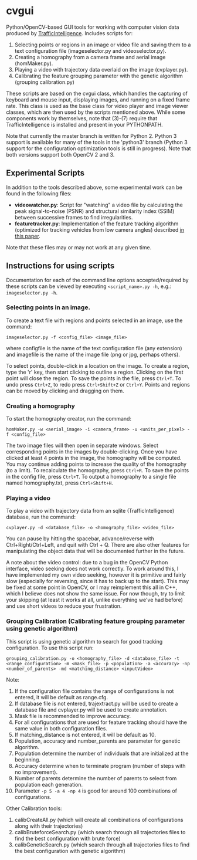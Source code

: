 # cvgui

Python/OpenCV-based GUI tools for working with computer vision data produced by [TrafficIntelligence](https://bitbucket.org/Nicolas/trafficintelligence/wiki/Home). Includes scripts for:
  1. Selecting points or regions in an image or video file and saving them to a text configuration file (imageselector.py and videoselector.py).
  2. Creating a homography from a camera frame and aerial image (homMaker.py).
  3. Playing a video with trajectory data overlaid on the image (cvplayer.py).
  4. Calibrating the feature grouping parameter with the genetic algorithm (grouping calibration.py)

These scripts are based on the cvgui class, which handles the capturing of keyboard and mouse input, displaying images, and running on a fixed frame rate. This class is used as the base class for video player and image viewer classes, which are then used by the scripts mentioned above. While some components work by themselves, note that (3)-(7) require that TrafficIntelligence is installed and present in your PYTHONPATH.

Note that currently the master branch is written for Python 2. Python 3 support is available for many of the tools in the 'python3' branch (Python 3 support for the configuration optimization tools is still in progress). Note that both versions support both OpenCV 2 and 3.

## Experimental Scripts
In addition to the tools described above, some experimental work can be found in the following files:
- __videowatcher.py__: Script for "watching" a video file by calculating the peak signal-to-noise (PSNR) and structural similarity index (SSIM) between successive frames to find irregularities.
- __featuretracker.py__: Implementation of the feature tracking algorithm (optimized for tracking vehicles from low camera angles) described [in this paper](cecas.clemson.edu/~stb/publications/vehicle_tracking_its2008.pdf).

Note that these files may or may not work at any given time.

## Instructions for using scripts
Documentation for each of the command line options accepted/required by these scripts can be viewed by executing ```<script_name>.py -h```, e.g.: ```imageselector.py -h```.

### Selecting points in an image.
To create a text file with regions and points selected in an image, use the command:
```
imageselector.py -f <config_file> <image_file>
```
where configfile is the name of the text configuration file (any extension) and imagefile is the name of the image file (png or jpg, perhaps others).

To select points, double-click in a location on the image. To create a region, type the 'r' key, then start clicking to outline a region. Clicking on the first point will close the region. To save the points in the file, press ```Ctrl+T```. To undo press ```Ctrl+Z```, to redo press ```Ctrl+Shift+Z``` or ```Ctrl+Y```. Points and regions can be moved by clicking and dragging on them.

### Creating a homography
To start the homography creator, run the command:
```
homMaker.py -w <aerial_image> -i <camera_frame> -u <units_per_pixel> -f <config_file>
```

The two image files will then open in separate windows. Select corresponding points in the images by double-clicking. Once you have clicked at least 4 points in the image, the homography will be computed. You may continue adding points to increase the quality of the homography (to a limit). To recalculate the homography, press ```Ctrl+R```. To save the
points in the config file, press ```Ctrl+T```. To output a homography to a single file named homography.txt, press ```Ctrl+Shift+H```.


### Playing a video
To play a video with trajectory data from an sqlite (TrafficIntelligence) database, run the command:
```
cvplayer.py -d <database_file> -o <homography_file> <video_file>
```
You can pause by hitting the spacebar, advance/reverse with Ctrl+Right/Ctrl+Left, and quit with Ctrl + Q. There are also other features for manipulating the object data that will be documented further in the future.

A note about the video control: due to a bug in the OpenCV Python interface, video seeking does not work correctly. To work around this, I have implemented my own video seeking, however it is primitive and fairly slow (especially for reversing, since it has to back up to the start). This may be fixed at some point in OpenCV, or I may reimplement this all in C++, which I believe does not show the same issue. For now though, try to limit your skipping (at least it works at all, unlike everything we've had before) and use short videos to reduce your frustration.


### Grouping Calibration (Calibrating feature grouping parameter using genetic algorithm)
This script is using genetic algorithm to search for good tracking configuration.
To use this script run:
```
grouping_calibration.py -o <homography_file> -d <database_file> -t <range_configuration> -m <mask_file> -p <population> -a <accuracy> -np <number_of_parents> -md <matching_distance> <inputVideo>
```

  Note:
  1. If the configuration file contains the range of configurations is not entered, it will be default as range.cfg.
  2. If database file is not entered, trajextract.py will be used to create a database file and cvplayer.py will be used to create annotation.  
  3. Mask file is recommended to improve accuracy.
  4. For all configurations that are used for feature tracking should have the same value in both configuration files.
  5. If matching_distance is not entered, it will be default as 10.
  6. Population, accuracy and number_parents are parameter for genetic algorithm.
  7. Population determine the number of individuals that are initialized at the beginning.
  8. Accuracy determine when to terminate program (number of steps with no improvement).
  9. Number of parents determine the number of parents to select from population each generation.
  10. Parameter ```-p 5 -a 4 -np 4``` is good for around 100 combinations of configurations.
  
  Other Calibration tools:
  1. calibCreateAll.py (which will create all combinations of configurations along with their trajectories)
  2. calibBruteforceSearch.py (which search through all trajectories files to find the best configuration with brute force)
  3. calibGeneticSearch.py (which search through all trajectories files to find the best configuration with genetic algorithm)
